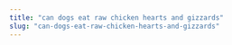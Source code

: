 ```yaml
---
title: "can dogs eat raw chicken hearts and gizzards"
slug: "can-dogs-eat-raw-chicken-hearts-and-gizzards"
---
```


